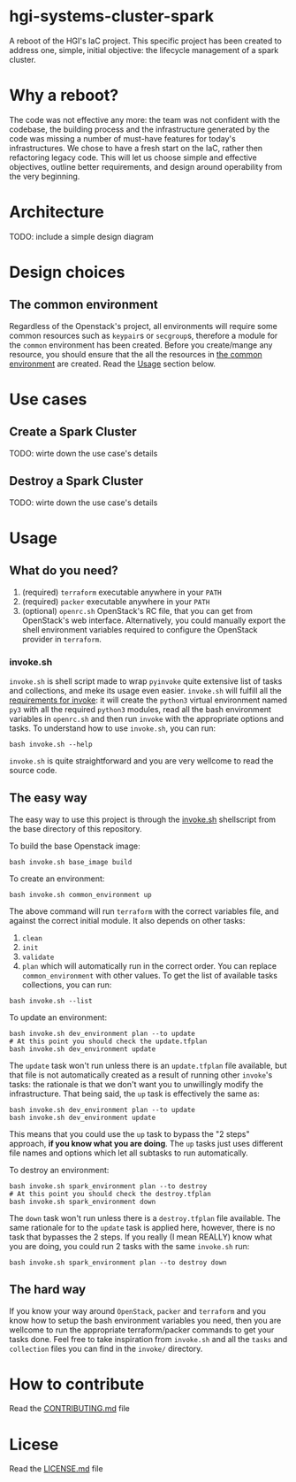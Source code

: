# hgi-systems-cluster-spark

A reboot of the HGI's IaC project. This specific project has been created to
address one, simple, initial objective: the lifecycle management of a spark cluster.

# Why a reboot?

The code was not effective any more: the team was not confident with the
codebase, the building process and the infrastructure generated by the code
was missing a number of must-have features for today's infrastructures.
We chose to have a fresh start on the IaC, rather then refactoring legacy
code. This will let us choose simple and effective objectives, outline better
requirements, and design around operability from the very beginning.

# Architecture
TODO: include a simple design diagram

# Design choices

## The common environment
Regardless of the Openstack's project, all environments will require some
common resources such as `keypair`s or `secgroup`s, therefore a module for the
`common` environment has been created. Before you create/mange any resource,
you should ensure that the all the resources in [the common
environment](terraform/modules/openstack/environments/common) are created. Read
the [Usage](#usage) section below.

# Use cases

## Create a Spark Cluster
TODO: wirte down the use case's details

## Destroy a Spark Cluster
TODO: wirte down the use case's details

# Usage

## What do you need?
1. (required) `terraform` executable anywhere in your `PATH`
2. (required) `packer` executable anywhere in your `PATH`
4. (optional) `openrc.sh` OpenStack's RC file, that you can get from
   OpenStack's web interface. Alternatively, you could manually export the
   shell environment variables required to configure the OpenStack provider in
   `terraform`.

### invoke.sh
`invoke.sh` is shell script made to wrap `pyinvoke` quite extensive list of
tasks and collections, and meke its usage even easier. `invoke.sh` will fulfill
all the [requirements for invoke](invoke/README.md#what-do-you-need): it will
create the `python3` virtual environment named `py3` with all the required
`python3` modules, read all the bash environment variables in `openrc.sh` and
then run `invoke` with the appropriate options and tasks. To understand how to
use `invoke.sh`, you can run:
```
bash invoke.sh --help
```
`invoke.sh` is quite straightforward and you are very wellcome to read the
source code.

## The easy way
The easy way to use this project is through the [invoke.sh](#invoke-sh)
shellscript from the base directory of this repository.

To build the base Openstack image:
```
bash invoke.sh base_image build
```

To create an environment:
```
bash invoke.sh common_environment up
```
The above command will run `terraform` with the correct variables file, and
against the correct initial module. It also depends on other tasks:
1. `clean`
2. `init`
3. `validate`
4. `plan`
which will automatically run in the correct order. You can replace
`common_environment` with other values. 
To get the list of available tasks collections, you can run:
```
bash invoke.sh --list
```

To update an environment:
```
bash invoke.sh dev_environment plan --to update
# At this point you should check the update.tfplan
bash invoke.sh dev_environment update
```
The `update` task won't run unless there is an `update.tfplan` file available,
but that file is not automatically created as a result of running other
`invoke`'s tasks: the rationale is that we don't want you to unwillingly modify
the infrastructure. That being said, the `up` task is effectively the same as:
```
bash invoke.sh dev_environment plan --to update
bash invoke.sh dev_environment update
```
This means that you could use the `up` task to bypass the "2 steps" approach,
**if you know what you are doing**. The `up` tasks just uses different file
names and options which let all subtasks to run automatically.

To destroy an environment:
```
bash invoke.sh spark_environment plan --to destroy
# At this point you should check the destroy.tfplan
bash invoke.sh spark_environment down
```
The `down` task won't run unless there is a `destroy.tfplan` file available.
The same rationale for to the `update` task is applied here, however, there is
no task that bypasses the 2 steps. If you really (I mean REALLY) know what you
are doing, you could run 2 tasks with the same `invoke.sh` run:
```
bash invoke.sh spark_environment plan --to destroy down
```

## The hard way
If you know your way around `OpenStack`, `packer` and `terraform` and you know
how to setup the bash environment variables you need, then you are wellcome to
run the appropriate terraform/packer commands to get your tasks done. Feel free
to take inspiration from `invoke.sh` and all the `tasks` and `collection` files
you can find in the `invoke/` directory.

# How to contribute
Read the [CONTRIBUTING.md](CONTRIBUTING.md) file

# Licese
Read the [LICENSE.md](LICENSE.md) file
